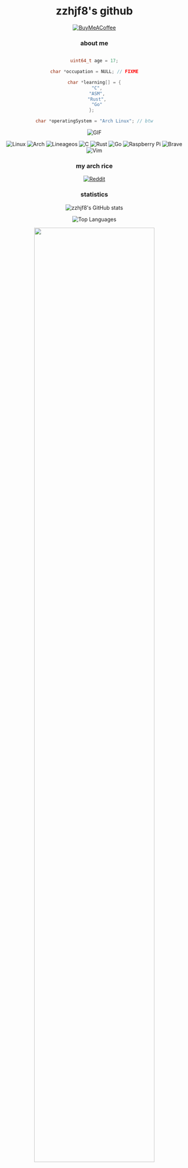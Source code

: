 <h1 align="center">zzhjf8's github</h1>


<div align="center">

  [![BuyMeACoffee](https://img.shields.io/badge/Buy%20Me%20a%20Coffee-ffdd00?style=for-the-badge&logo=buy-me-a-coffee&logoColor=black)](https://www.buymeacoffee.com/zzhjf8)

  <h3>about me</h3>

  ```c

  uint64_t age = 17;
  
  char *occupation = NULL; // FIXME
  
  char *learning[] = {
    "C",
    "ASM",
    "Rust",
    "Go"
  };  

  char *operatingSystem = "Arch Linux"; // btw

  ```
  ![GIF](https://media1.giphy.com/media/v1.Y2lkPTc5MGI3NjExOWczM2cwMjJlbTZqaXdhc3ZmcjY4dW01MWMxMnpqdmcwemc1MjJpYSZlcD12MV9pbnRlcm5hbF9naWZfYnlfaWQmY3Q9Zw/B4dt6rXq6nABilHTYM/giphy.webp)

  ![Linux](https://img.shields.io/badge/Linux-FCC624?style=for-the-badge&logo=linux&logoColor=black)
  ![Arch](https://img.shields.io/badge/Arch%20Linux-1793D1?logo=arch-linux&logoColor=fff&style=for-the-badge)
  ![Lineageos](https://img.shields.io/badge/lineageos-167C80?style=for-the-badge&logo=lineageos&logoColor=white)
  ![C](https://img.shields.io/badge/c-%2300599C.svg?style=for-the-badge&logo=c&logoColor=white)
  ![Rust](https://img.shields.io/badge/rust-%23000000.svg?style=for-the-badge&logo=rust&logoColor=white)
  ![Go](https://img.shields.io/badge/go-%2300ADD8.svg?style=for-the-badge&logo=go&logoColor=white)
  ![Raspberry Pi](https://img.shields.io/badge/-Raspberry_Pi-C51A4A?style=for-the-badge&logo=Raspberry-Pi)
  ![Brave](https://img.shields.io/badge/Brave-FB542B?style=for-the-badge&logo=Brave&logoColor=white)
  ![Vim](https://img.shields.io/badge/VIM-%2311AB00.svg?style=for-the-badge&logo=vim&logoColor=white)

  <h3>my arch rice</h3>
  
  [![Reddit](https://img.shields.io/badge/Reddit-%23FF4500.svg?style=for-the-badge&logo=Reddit&logoColor=white)](https://www.reddit.com/r/LinuxPorn/comments/1m4uvjf/hyprland_first_rice/)
  
  <h3>statistics</h3>
    
  ![zzhjf8's GitHub stats](https://github-readme-stats.vercel.app/api?username=zzhjf8&show_icons=true&theme=transparent) 
    
  ![Top Languages](https://github-readme-stats.vercel.app/api/top-langs?username=zzhjf8&show_icons=true&locale=en&layout=compact&theme=transparent) 
  
  <img src="https://wojakland.com/wp-content/grand-media/image/pointing_soyjaks_1.png" style="width: 80%; height: auto;">

</div>
